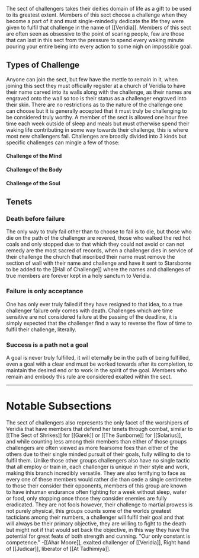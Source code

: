 The sect of challengers takes their deities domain of life as a gift to be used to its greatest extent. Members of this sect choose a challenge when they become a part of it and must single-mindedly dedicate the life they were given to fulfil that challenge in the name of [[Veridia]]. Members of this sect are often seen as obsessive to the point of scaring people, few are those that can last in this sect from the pressure to spend every waking minute pouring your entire being into every action to some nigh on impossible goal.
## Types of Challenge
Anyone can join the sect, but few have the mettle to remain in it, when joining this sect they must officially register at a church of Veridia to have their name carved into its walls along with the challenge, as their names are engraved onto the wall so too is their status as a challenger engraved into their skin. 
There are no restrictions as to the nature of the challenge one can choose but it is generally accepted that it must truly be challenging to be considered truly worthy.
A member of the sect is allowed one hour free time each week outside of sleep and meals but must otherwise spend their waking life contributing in some way towards their challenge, this is where most new challengers fail.
Challenges are broadly divided into 3 kinds but specific challenges can mingle a few of those:
#### Challenge of the Mind
#### Challenge of the Body
#### Challenge of the Soul
## Tenets
### Death before failure
The only way to truly fail other than to choose to fail is to die, but those who die on the path of the challenger are revered, those who walked the red hot coals and only stopped due to that which they could not avoid or can not remedy are the most sacred of records, when a challenger dies in service of their challenge the church that inscribed their name must remove the section of wall with their name and challenge and have it sent to Starsborne to be added to the [[Hall of Challenge]] where the names and challenges of true members are forever kept in a holy sanctum to Veridia.
### Failure is only acceptance
One has only ever truly failed if they have resigned to that idea, to a true challenger failure only comes with death. Challenges which are time sensitive are not considered failure at the passing of the deadline, it is simply expected that the challenger find a way to reverse the flow of time to fulfil their challenge, literally.
### Success is a path not a goal
A goal is never truly fulfilled, it will eternally be in the path of being fulfilled, even a goal with a clear end must be worked towards after its completion, to maintain the desired end or to work in the spirit of the goal. Members who remain and embody this rule are considered exalted within the sect.

-------
# Notable Subsections
The sect of challengers also represents the only facet of the worshipers of Veridia that have members that defend her tenets through combat, similar to [[The Sect of Shrikes]] for [[Garek]] or  [[The Sunborne]] for [[Solarius]], and while counting less among their members than either of those groups challengers are often viewed as more fearsome foes than either of the others due to their single minded pursuit of their goals, fully willing to die to fulfil them. Unlike those other groups challengers also have no single tactic that all employ or train in, each challenger is unique in their style and work, making this branch incredibly versatile. They are also terrifying to face as every one of these members would rather die than cede a single centimetre to those their consider their opponents, members of this group are known to have inhuman endurance often fighting for a week without sleep, water or food, only stopping once those they consider enemies are fully eradicated. They are not fools however, their challenge to martial prowess is not purely physical, this groups counts some of the worlds greatest tacticians among their numbers, a challenger will fulfil their goal and that will always be their primary objective, they are willing to fight to the death but might not if that would set back the objective, in this way they have the potential for great feats of both strength and cunning.
"Our only constant is competence."
	-[[Ahar Moore]], exalted challenger of [[Veridia]], Right hand of [[Judicar]], liberator of [[At Tadhimiya]].